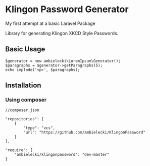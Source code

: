 Klingon Password Generator
=====================

My first attempt at a basic Laravel Package

Library for generating Klingon XKCD Style Passwords. 

## Basic Usage

    $generator = new ambielecki\LoremIpsum\Generator();
    $paragraphs = $generator->getParagraphs(5);
    echo implode('<p>', $paragraphs);

## Installation

### Using composer

    //composer.json
    
    "repositories": [
        {
            "type": "vcs",
            "url": "https://github.com/ambielecki/KlingonPassword"
        }
    ],
    
    "require": {
        "ambielecki/klingonpassword": "dev-master"
    }